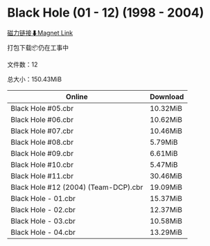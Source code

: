 # Black Hole (01 - 12) (1998 - 2004)

[磁力链接⬇Magnet Link](magnet:?xt=urn:btih:3fe4d5b010f27374fab7af2646aa84749ab053aa&dn=Black%20Hole%20%2801%20-%2012%29%20%281998%20-%202004%29)

打包下载📦仍在工事中

文件数：12

总大小：150.43MiB

Online | Download
--- | ---
Black Hole #05.cbr | 10.32MiB
Black Hole #06.cbr | 10.62MiB
Black Hole #07.cbr | 10.46MiB
Black Hole #08.cbr | 5.79MiB
Black Hole #09.cbr | 6.61MiB
Black Hole #10.cbr | 5.47MiB
Black Hole #11.cbr | 30.46MiB
Black Hole #12 (2004) (Team-DCP).cbr | 19.09MiB
Black Hole - 01.cbr | 15.37MiB
Black Hole - 02.cbr | 12.37MiB
Black Hole - 03.cbr | 10.58MiB
Black Hole - 04.cbr | 13.29MiB